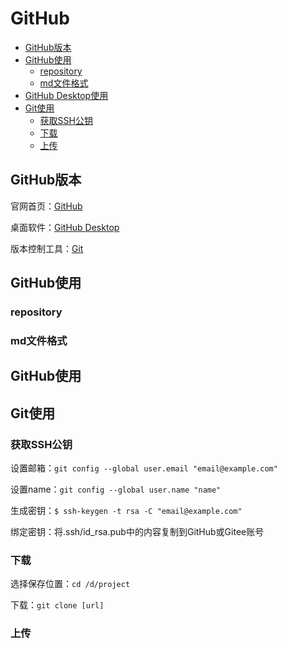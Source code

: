 # GitHub

* [GitHub版本](#GitHub版本)
* [GitHub使用](#GitHub使用)
  - [repository](#repository)
  - [md文件格式](#md文件格式)
* [GitHub Desktop使用](#GitHub使用)
* [Git使用](#Git使用)
  - [获取SSH公钥](#获取SSH公钥)
  - [下载](#下载)
  - [上传](#上传)

## GitHub版本

官网首页：[GitHub](https://github.com/)

桌面软件：[GitHub Desktop](https://desktop.github.com/)

版本控制工具：[Git](https://git-scm.com/)
## GitHub使用

### repository

### md文件格式

## GitHub使用

## Git使用

### 获取SSH公钥
设置邮箱：`git config --global user.email "email@example.com"`

设置name：`git config --global user.name "name"`

生成密钥：`$ ssh-keygen -t rsa -C "email@example.com"`

绑定密钥：将.ssh/id_rsa.pub中的内容复制到GitHub或Gitee账号

### 下载
选择保存位置：`cd /d/project`

下载：`git clone [url]`

### 上传
